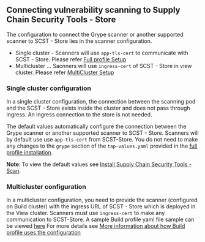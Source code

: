 ## Connecting vulnerability scanning to Supply Chain Security Tools - Store
The configuration to connect the Grype scanner or another supported scanner to SCST - Store lies in the scanner configuration. 
 - Single cluster - Scanners will use `app-tls-cert` to communicate with SCST - Store. Please refer [Full profile Setup](../install.hbs.md#install-profile)
 - Multicluster … Sacnners will use `ingress-cert` of SCST - Store in view cluster. Please refer [MultiCluster Setup](multicluster-setup.hbs.md)

### Single cluster configuration
In a single cluster configuration, the connection between the scanning pod and the SCST - Store exists inside the cluster and does not pass through ingress. An ingress connection to the store is not needed.

The default values automatically configure the connection between the Grype scanner or another supported scanner to SCST - Store. Scanners will by default use use `app-tls-cert` from SCST-Store. You do not need to make any changes to the `grype` section of the `tap-values.yaml` provided in the [full profile installation](../install.hbs.md#install-profile).   

**Note**: To view the default values see [Install Supply Chain Security Tools - Scan](../scst-scan/install-scst-scan.hbs.md#-configure-properties).

### Multicluster configuration
In a multicluster configuration, you need to provide the scanner (configured on Build cluster) with the ingress URL of SCST - Store which is deployed in the View cluster. Scanners must use `ingress-cert` to make any communication to SCST-Store.
A sample Build profile yaml file sample can be viewed [here](../multicluster/reference/tap-values-build-sample.hbs.md) 
For more details see [More information about how Build profile uses the configuration](multicluster-setup.hbs.md#install-build-profile)